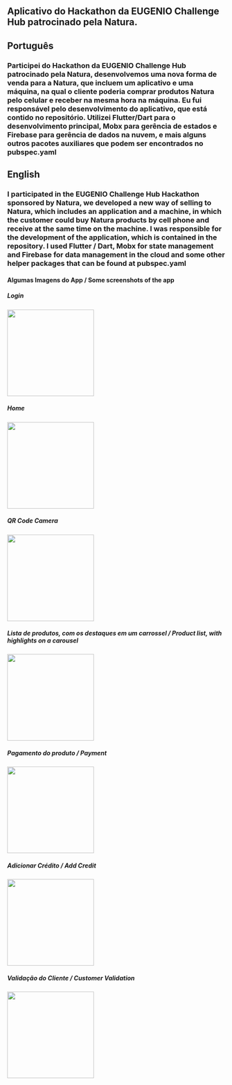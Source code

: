 <h2>Aplicativo do Hackathon da EUGENIO Challenge Hub patrocinado pela Natura.</h2>

<h2>Português</h2>
<h3>Participei do Hackathon da EUGENIO Challenge Hub patrocinado pela Natura, desenvolvemos uma nova forma de venda para a Natura, que incluem um aplicativo e uma máquina, na qual o cliente poderia comprar produtos Natura pelo celular e receber na mesma hora na máquina. Eu fui responsável pelo desenvolvimento do aplicativo, que está contido no repositório. Utilizei Flutter/Dart para o desenvolvimento principal, Mobx para gerência de estados e Firebase para gerência de dados na nuvem, e mais alguns outros pacotes auxiliares que podem ser encontrados no pubspec.yaml</h3>

<h2>English</h2>
<h3>I participated in the EUGENIO Challenge Hub Hackathon sponsored by Natura, we developed a new way of selling to Natura, which includes an application and a machine, in which the customer could buy Natura products by cell phone and receive at the same time on the machine. I was responsible for the development of the application, which is contained in the repository. I used Flutter / Dart, Mobx for state management and Firebase for data management in the cloud and some other helper packages that can be found at pubspec.yaml</h3>


<h4>Algumas Imagens do App / Some screenshots of the app</h4>

<h5>Login</h5>

<img src="https://media-exp1.licdn.com/dms/image/C4D22AQG-8jGyKfSCDQ/feedshare-shrink_1280-alternative/0?e=1605139200&v=beta&t=TZL4dL5Z8Sk2v84t6nFzMYYXuC2FO-PT8sYQQ5_QIdM" heigth="200" width="200">

<h5>Home</h5>

<img src="https://media-exp1.licdn.com/dms/image/C4D22AQEyOivA1BPtBg/feedshare-shrink_1280-alternative/0?e=1605139200&v=beta&t=QPESpvrXA70NNQBGvN3kn6w6gJGcB3aBNUY2n58xYn0" heigth="200" width="200">

<h5>QR Code Camera</h5>

<img src="https://media-exp1.licdn.com/dms/image/C4D22AQGSjmZh_tbGEQ/feedshare-shrink_1280-alternative/0?e=1605139200&v=beta&t=OUvefyEpSl2ywMXL0q0GKHjNxKwKBNHTSCe2bNI3toQ" heigth="200" width="200">

<h5>Lista de produtos, com os destaques em um carrossel / Product list, with highlights on a carousel</h5>

<img src="https://media-exp1.licdn.com/dms/image/C4D22AQGEqV0_-PH74Q/feedshare-shrink_1280-alternative/0?e=1605139200&v=beta&t=iWSjNifRBymSyPuyYvN6Ucuq2ghSRUAABVObq-CZQKE" heigth="200" width="200">

<h5>Pagamento do produto / Payment</h5>

<img src="https://media-exp1.licdn.com/dms/image/C4D22AQFbF8qdQGxu4Q/feedshare-shrink_1280-alternative/0?e=1605139200&v=beta&t=FSJIUtksttbiZralllQVYSfrIpJpmc5PQ2UjBezr9U4" heigth="200" width="200">

<h5>Adicionar Crédito / Add Credit</h5>

<img src="https://media-exp1.licdn.com/dms/image/C4D22AQFgbL81zAFolQ/feedshare-shrink_1280-alternative/0?e=1605139200&v=beta&t=UIj140ieVA9QwkiZ7PzWCS6IkJG7ecdmhIfJ2Nv1rBk" heigth="200" width="200">

<h5>Validação do Cliente / Customer Validation</h5>

<img src="https://media-exp1.licdn.com/dms/image/C4D22AQE8S5XiSRugkA/feedshare-shrink_1280-alternative/0?e=1605139200&v=beta&t=FFFKmrn6qM_WaspK0NkClc_9JCWByQjXhYEshqpkK4I" heigth="200" width="200">
